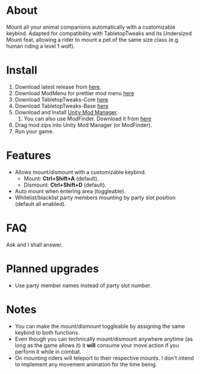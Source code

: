 ﻿# About

Mount all your animal companions automatically with a customizable keybind.
Adapted for compatibility with TabletopTweaks and its Undersized Mount feat, allowing a rider to mount a pet of the same size class (e.g. human riding a level 1 wolf).

# Install
1. Download latest release from [here](https://github.com/zephe0n/AutoMount/releases/latest).
1. Download ModMenu for prettier mod menu [here](https://github.com/WittleWolfie/ModMenu/releases/latest)
1. Download TabletopTweaks-Core [here](https://github.com/Vek17/TabletopTweaks-Core/releases/latest)
1. Download TabletopTweaks-Base [here](https://github.com/Vek17/TabletopTweaks-Base/releases/latest)
1. Download and install [Unity Mod Manager](https://www.nexusmods.com/site/mods/21).
    1. You can also use ModFinder. Download it from [here](https://github.com/Pathfinder-WOTR-Modding-Community/ModFinder/releases/latest)
1. Drag mod zips into Unity Mod Manager (or ModFinder).
1. Run your game.

# Features
- Allows mount/dismount with a customizable keybind. 
    - Mount: **Ctrl+Shift+A** (default).
    - Dismount: **Ctrl+Shift+D** (default).
- Auto mount when entering area (toggleable).
- Whitelist/blacklist party members mounting by party slot position (default all enabled).

# FAQ

Ask and I shall answer.

# Planned upgrades
- Use party member names instead of party slot number.

# Notes
- You can make the mount/dismount toggleable by assigning the same keybind to both functions.
- Even though you can technically mount/dismount anywhere anytime (as long as the game allows it) it **will** consume your move action if you perform it while in combat.
- On mounting riders will teleport to their respective mounts. I don't intend to implement any movement animation for the time being.



